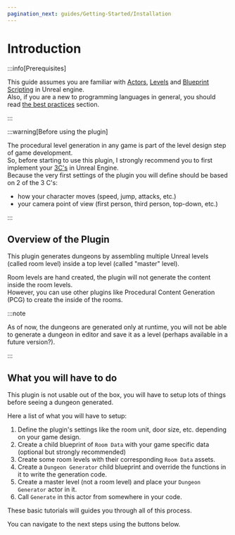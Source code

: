 ```yaml
---
pagination_next: guides/Getting-Started/Installation
---
```


# Introduction

:::info[Prerequisites]

This guide assumes you are familiar with [Actors](https://dev.epicgames.com/documentation/en-us/unreal-engine/actors-and-geometry-in-unreal-engine), [Levels](https://dev.epicgames.com/documentation/en-us/unreal-engine/levels-in-unreal-engine) and [Blueprint Scripting](https://dev.epicgames.com/documentation/en-us/unreal-engine/blueprints-visual-scripting-in-unreal-engine)  in Unreal engine.\
Also, if you are a new to programming languages in general, you should read [the best practices](Best-Practices) section.

:::

:::warning[Before using the plugin]

The procedural level generation in any game is part of the level design step of game development.\
So, before starting to use this plugin, I strongly recommend you to first implement your [3C's](Best-Practices/Workflows/3Cs.md) in Unreal Engine.\
Because the very first settings of the plugin you will define should be based on 2 of the 3 C's:

- how your character moves (speed, jump, attacks, etc.)
- your camera point of view (first person, third person, top-down, etc.)

:::

## Overview of the Plugin

This plugin generates dungeons by assembling multiple Unreal levels (called room level) inside a top level (called "master" level).

Room levels are hand created, the plugin will not generate the content inside the room levels.\
However, you can use other plugins like Procedural Content Generation (PCG) to create the inside of the rooms.

:::note

As of now, the dungeons are generated only at runtime, you will not be able to generate a dungeon in editor and save it as a level (perhaps available in a future version?).

:::

## What you will have to do

This plugin is not usable out of the box, you will have to setup lots of things before seeing a dungeon generated.

Here a list of what you will have to setup:

1. Define the plugin's settings like the room unit, door size, etc. depending on your game design.
2. Create a child blueprint of `Room Data` with your game specific data (optional but strongly recommended)
3. Create some room levels with their corresponding `Room Data` assets.
4. Create a `Dungeon Generator` child blueprint and override the functions in it to write the generation code.
5. Create a master level (not a room level) and place your `Dungeon Generator` actor in it.
6. Call `Generate` in this actor from somewhere in your code.

These basic tutorials will guides you through all of this process.

You can navigate to the next steps using the buttons below.
